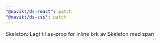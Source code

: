 ```yaml
---
"@navikt/ds-react": patch
"@navikt/ds-css": patch
---
```


Skeleton: Lagt til as-prop for inline brk av Skeleton med span
